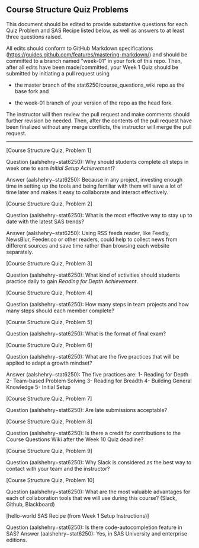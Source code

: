 ## Course Structure Quiz Problems

This document should be edited to provide substantive questions for each Quiz Problem and SAS Recipe listed below, as well as answers to at least three questions raised.

All edits should conform to GitHub Markdown specifications (https://guides.github.com/features/mastering-markdown/) and should be committed to a branch named "week-01" in your fork of this repo. Then, after all edits have been made/committed, your Week 1 Quiz should be submitted by initiating a pull request using

- the master branch of the stat6250/course_questions_wiki repo as the base fork and

- the week-01 branch of your version of the repo as the head fork.

The instructor will then review the pull request and make comments should further revision be needed. Then, after the contents of the pull request have been finalized without any merge conflicts, the instructor will merge the pull request.

********************************************************************************


[Course Structure Quiz, Problem 1]

Question (aalshehry−stat6250): Why should students complete *all* steps in week one to earn _Initial Setup Achievement_?

Answer (aalshehry−stat6250): Because in any project, investing enough time in setting up the tools and being familiar with them will save a lot of time later and makes it easy to collaborate and interact effectively.

[Course Structure Quiz, Problem 2]

Question (aalshehry−stat6250): What is the most effective way to stay up to date with the latest SAS trends?

Answer (aalshehry−stat6250): Using RSS feeds reader, like Feedly, NewsBlur, Feeder.co or other readers, could help to collect news from different sources and save time rather than browsing each website separately.

[Course Structure Quiz, Problem 3]

 Question (aalshehry−stat6250): What kind of activities should students practice daily to gain _Reading for Depth Achievement_.

[Course Structure Quiz, Problem 4]

 Question (aalshehry−stat6250): How many steps in team projects and how many steps should each member complete?


[Course Structure Quiz, Problem 5]

 Question (aalshehry−stat6250): What is the format of final exam? 


[Course Structure Quiz, Problem 6]

 Question (aalshehry−stat6250): What are the five practices that will be applied to adapt a growth mindset?

Answer (aalshehry−stat6250): The five practices are: 
1- Reading for Depth
2- Team-based Problem Solving
3- Reading for Breadth
4- Building General Knowledge
5- Initial Setup

[Course Structure Quiz, Problem 7]

 Question (aalshehry−stat6250): Are late submissions acceptable?


[Course Structure Quiz, Problem 8]

 Question (aalshehry−stat6250): Is there a credit for contributions to the Course Questions Wiki after the Week 10 Quiz deadline?


[Course Structure Quiz, Problem 9]

 Question (aalshehry−stat6250): Why Slack is considered as the best way to contact with your team and the instructor?


[Course Structure Quiz, Problem 10]

 Question (aalshehry−stat6250): What are the most valuable advantages for each of collaboration tools that we will use during this course? (Slack, Github, Blackboard)


[hello-world SAS Recipe (from Week 1 Setup Instructions)]

 Question (aalshehry−stat6250): Is there code-autocompletion feature in SAS?
Answer (aalshehry−stat6250): Yes, in SAS University and enterprise editions.


